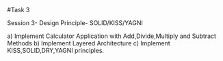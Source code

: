 #Task 3

Session 3- Design Principle- SOLID/KISS/YAGNI 

a) Implement Calculator Application with Add,Divide,Multiply and Subtract Methods
b) Implement Layered Architecture
c) Implement KISS,SOLID,DRY,YAGNI principles.
